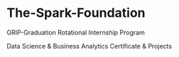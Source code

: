 # The-Spark-Foundation
GRIP-Graduation Rotational Internship Program

Data Science & Business Analytics Certificate & Projects
